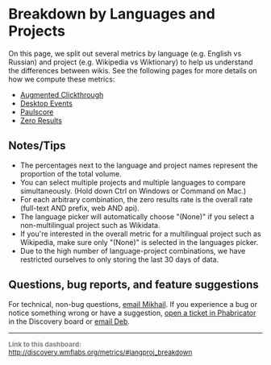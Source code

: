 Breakdown by Languages and Projects
=======

On this page, we split out several metrics by language (e.g. English vs Russian) and project (e.g. Wikipedia vs Wiktionary) to help us understand the differences between wikis. See the following pages for more details on how we compute these metrics:
 
 - [Augmented Clickthrough](http://discovery.wmflabs.org/metrics/#kpi_augmented_clickthroughs)
 - [Desktop Events](http://discovery.wmflabs.org/metrics/#desktop_events)
 - [Paulscore](http://discovery.wmflabs.org/metrics/#paulscore_approx)
 - [Zero Results](http://discovery.wmflabs.org/metrics/#failure_rate)

Notes/Tips
------
* The percentages next to the language and project names represent the proportion of the total volume.
* You can select multiple projects and multiple languages to compare simultaneously. (Hold down Ctrl on Windows or Command on Mac.)
* For each arbitrary combination, the zero results rate is the overall rate (full-text AND prefix, web AND api).
* The language picker will automatically choose "(None)" if you select a non-multilingual project such as Wikidata.
* If you're interested in the overall metric for a multilingual project such as Wikipedia, make sure only "(None)" is selected in the languages picker.
* Due to the high number of language-project combinations, we have restricted ourselves to only storing the last 30 days of data.

Questions, bug reports, and feature suggestions
------
For technical, non-bug questions, [email Mikhail](mailto:mpopov@wikimedia.org?subject=Dashboard%20Question). If you experience a bug or notice something wrong or have a suggestion, [open a ticket in Phabricator](https://phabricator.wikimedia.org/maniphest/task/create/?projects=Discovery) in the Discovery board or [email Deb](mailto:deb@wikimedia.org?subject=Dashboard%20Question).

<hr style="border-color: gray;">
<p style="font-size: small; color: gray;">
  <strong>Link to this dashboard:</strong>
  <a href="http://discovery.wmflabs.org/metrics/#langproj_breakdown">
    http://discovery.wmflabs.org/metrics/#langproj_breakdown
  </a>
</p>
